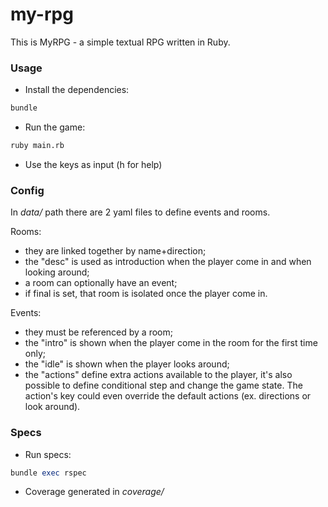 # my-rpg

This is MyRPG - a simple textual RPG written in Ruby.

### Usage

- Install the dependencies: 
```sh
bundle
```
- Run the game:
```sh
ruby main.rb
```
- Use the keys as input (h for help)

### Config

In _data/_ path there are 2 yaml files to define events and rooms.

Rooms:
- they are linked together by name+direction;
- the "desc" is used as introduction when the player come in and when looking around;
- a room can optionally have an event;
- if final is set, that room is isolated once the player come in.

Events:
- they must be referenced by a room;
- the "intro" is shown when the player come in the room for the first time only;
- the "idle" is shown when the player looks around;
- the "actions" define extra actions available to the player, it's also possible to define conditional step and change the game state. The action's key could even override the default actions (ex. directions or look around).

### Specs

- Run specs:
```rb
bundle exec rspec
```
- Coverage generated in _coverage/_
